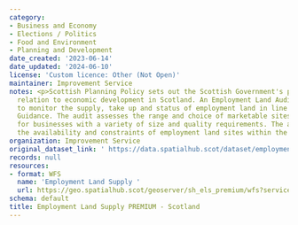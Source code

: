 ```yaml
---
category:
- Business and Economy
- Elections / Politics
- Food and Environment
- Planning and Development
date_created: '2023-06-14'
date_updated: '2024-06-10'
license: 'Custom licence: Other (Not Open)'
maintainer: Improvement Service
notes: <p>Scottish Planning Policy sets out the Scottish Government's policies in
  relation to economic development in Scotland. An Employment Land Audit is produced
  to monitor the supply, take up and status of employment land in line with National
  Guidance. The audit assesses the range and choice of marketable sites and locations
  for businesses with a variety of size and quality requirements. The audit identifies
  the availability and constraints of employment land sites within the local authority.</p>
organization: Improvement Service
original_dataset_link: ' https://data.spatialhub.scot/dataset/employment_land_supply_premium-is'
records: null
resources:
- format: WFS
  name: 'Employment Land Supply '
  url: https://geo.spatialhub.scot/geoserver/sh_els_premium/wfs?service=wfs&typeName=sh_els_premium:pub_els_premium
schema: default
title: Employment Land Supply PREMIUM - Scotland
---
```

